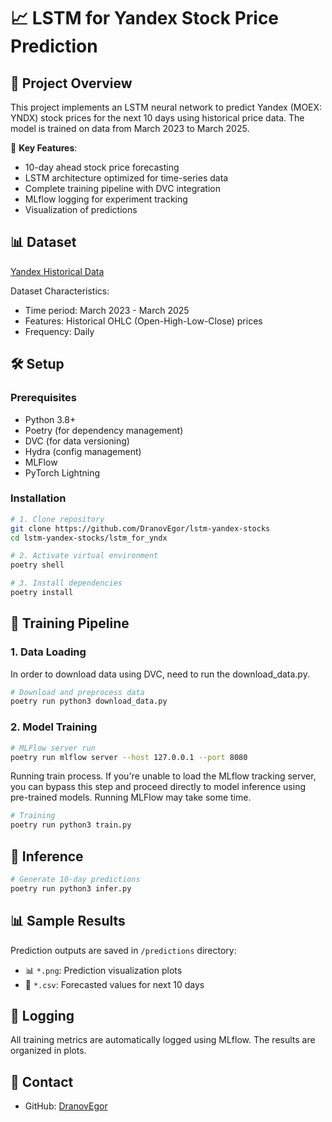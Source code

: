 # 📈 LSTM for Yandex Stock Price Prediction

## 📌 Project Overview

This project implements an LSTM neural network to predict Yandex (MOEX: YNDX) stock prices for the next 10 days using historical price data. The model is trained on data from March 2023 to March 2025.

🔹 **Key Features**:
- 10-day ahead stock price forecasting
- LSTM architecture optimized for time-series data
- Complete training pipeline with DVC integration
- MLflow logging for experiment tracking
- Visualization of predictions

## 📊 Dataset

[Yandex Historical Data](https://ru.investing.com/equities/yandex-historical-data?ysclid=m81ihsakju683720297)

Dataset Characteristics:
- Time period: March 2023 - March 2025
- Features: Historical OHLC (Open-High-Low-Close) prices
- Frequency: Daily

## 🛠️ Setup

### Prerequisites

- Python 3.8+
- Poetry (for dependency management)
- DVC (for data versioning)
- Hydra (config management)
- MLFlow
- PyTorch Lightning

### Installation

```bash
# 1. Clone repository
git clone https://github.com/DranovEgor/lstm-yandex-stocks
cd lstm-yandex-stocks/lstm_for_yndx

# 2. Activate virtual environment
poetry shell

# 3. Install dependencies
poetry install
```

## 🚀 Training Pipeline

### 1. Data Loading

In order to download data using DVC, need to run the download_data.py.

```sh
# Download and preprocess data
poetry run python3 download_data.py
```

### 2. Model Training

```sh
# MLFlow server run
poetry run mlflow server --host 127.0.0.1 --port 8080
```

Running train process. If you're unable to load the MLflow tracking server, you can bypass this step and proceed directly to model inference using pre-trained models. Running MLFlow may take some time.

```sh
# Training
poetry run python3 train.py
```

## 🔮 Inference



```sh
# Generate 10-day predictions
poetry run python3 infer.py
```


## 📊 Sample Results

Prediction outputs are saved in `/predictions` directory:
- 📊 `*.png`: Prediction visualization plots
- 📄 `*.csv`: Forecasted values for next 10 days


## 📝 Logging

All training metrics are automatically logged using MLflow. The results are organized in plots.


## 📧 Contact

- GitHub: [DranovEgor](https://github.com/DranovEgor)
